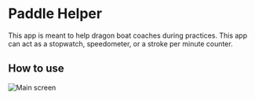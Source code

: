# Paddle Helper

This app is meant to help dragon boat coaches during practices. This app can act as a stopwatch, speedometer, or a stroke per minute counter.

## How to use

![Main screen](https://github.com/wleung85/PaddleHelper/img/tutorial1.png)